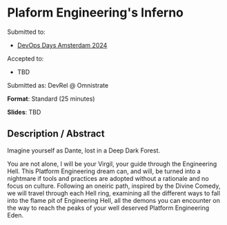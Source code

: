 # Plaform Engineering's Inferno

Submitted to:
- [DevOps Days Amsterdam 2024](https://talks.devopsdays.org/devopsdays-amsterdam-2024/talk/review/BYQ7KL9DVFKFG79KQ3NANZ3CPJXZMQPE)

Accepted to: 
- TBD

Submitted as: DevRel @ Omnistrate

**Format**: Standard (25 minutes)

**Slides**: TBD

## Description / Abstract

Imagine yourself as Dante, lost in a Deep Dark Forest.

You are not alone, I will be your Virgil, your guide through the Engineering Hell.
This Platform Engineering dream can, and will, be turned into a nightmare if tools and practices are adopted without a rationale and no focus on culture.
Following an oneiric path, inspired by the Divine Comedy, we will travel through each Hell ring, examining all the different ways to fall into the flame pit of Engineering Hell, all the demons you can encounter on the way to reach the peaks of your well deserved Platform Engineering Eden.
